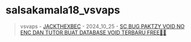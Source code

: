 # salsakamala18_vsvaps
> vsvaps - [JACKTHEXBEC](https://m.youtube.com/@jackthexbecc) - 2024_10_25 - [SC BUG PAKTZY VOID NO ENC DAN TUTOR BUAT DATABASE VOID TERBARU FREE🥶🥵](https://youtu.be/qYFCI1FPDds)
